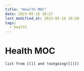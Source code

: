 ```yaml
---
title: "Health MOC"
date: 2023-05-16 18:27
last_modified_at: 2023-05-16 18:28
tags:
  - health
---
```


# Health MOC

```dataview
list from [[]] and !outgoing([[]])
```
